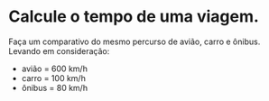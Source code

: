 # Calcule o tempo de uma viagem. 

Faça um comparativo do mesmo percurso de avião, carro e ônibus. Levando em consideração:
- avião = 600 km/h
- carro = 100 km/h
- ônibus = 80 km/h

